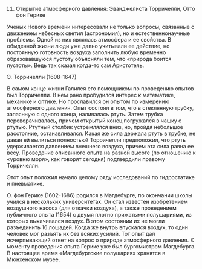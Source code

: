 11. Открытие атмосферного давления: Эванджелиста Торричелли, Отто фон Герике

Ученых Нового времени интересовали не только вопросы, связанные с движением небесных светил (астрономия), но и естественнонаучные проблемы. 
Одной из них являлась атмосфера и ее свойства. В обыденной жизни люди уже давно учитывали ее действие, но постоянную готовность воздуха заполнить любую временно образовавшуюся пустоту объясняли тем, что «природа боится пустоты». 
Ведь так сказал когда-то сам Аристотель.

Э. Торричелли (1608-1647)

В самом конце жизни Галилея его помощником по проведению опытов был Торричелли. В нем рано пробудился интерес к математике, механике и оптике. 
Но прославился он опытом по измерению атмосферного давления. Опыт состоял в том, что в стеклянную трубку, запаянную с одного конца, наливалась ртуть. 
Затем трубка переворачивалась, причем открытый конец погружался в чашку с ртутью. Ртутный столбик устремлялся вниз, но, пройдя небольшое расстояние, останавливался. 
Какая же сила держала ртуть в трубке, не давая ей вылиться полностью? Торричелли предположил, что ртуть удерживается давлением внешнего воздуха, причем эта сила равна ее весу. 
Проведение описанного опыта на разной высоте (по отношению к «уровню моря», как говорят сегодня) подтвердили правому Торричелли.

Этот опыт положил начало целому ряду исследований по гидростатике и пневматике.

О. фон Герике (1602-1686) родился в Магдебурге, по окончании школы учился в нескольких университетах. 
Он стал известен изобретением воздушного насоса (для откачки воздуха), а также проведением публичного опыта (1654) с двумя плотно прижатыми полушариями, из которых выкачивался воздух. 
В этом состоянии их не могли разъединить 16 лошадей. Когда же внутрь впускался воздух, то один человек мог разъять их без всяких усилий. 
Тот опыт дал исчерпывающий ответ на вопрос о природе атмосферного давления. К моменту проведения опыта Герике уже был бургомистром Магдебурга. 
В настоящее время «Магдебургские полушария» хранятся в Мюнхенском музее.